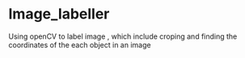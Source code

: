 # Image_labeller
Using openCV to label image , which include croping and finding the coordinates of the each object in an image

